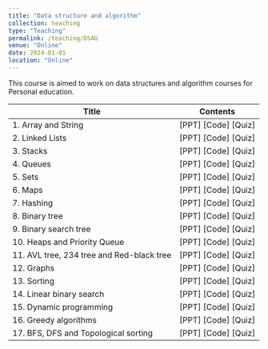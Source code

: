 ```yaml
---
title: "Data structure and algorithm"
collection: teaching
type: "Teaching"
permalink: /teaching/DSAG
venue: "Online"
date: 2024-01-01
location: "Online"
---
```


This course is aimed to work on data structures and algorithm courses for Personal education.

|Title|Contents|
|--------|-------|
|1. Array and String|[PPT]   [Code]   [Quiz]|
|2. Linked Lists|[PPT]   [Code]   [Quiz]|
|3. Stacks|[PPT]   [Code]   [Quiz]|
|4. Queues|[PPT]   [Code]   [Quiz]|
|5. Sets|[PPT]   [Code]   [Quiz]|
|6. Maps|[PPT]   [Code]   [Quiz]|
|7. Hashing|[PPT]   [Code]   [Quiz]|
|8. Binary tree|[PPT]   [Code]   [Quiz]|
|9. Binary search tree|[PPT]   [Code]   [Quiz]|
|10. Heaps and Priority Queue|[PPT]   [Code]   [Quiz]|
|11. AVL tree, 234 tree and Red-black tree|[PPT]   [Code]   [Quiz]|
|12. Graphs|[PPT]   [Code]   [Quiz]|
|13. Sorting|[PPT]   [Code]   [Quiz]|
|14. Linear binary search|[PPT]   [Code]   [Quiz]|
|15. Dynamic programming|[PPT]   [Code]   [Quiz]|
|16. Greedy algorithms|[PPT]   [Code]   [Quiz]|
|17. BFS, DFS and Topological sorting|[PPT]   [Code]   [Quiz]|
